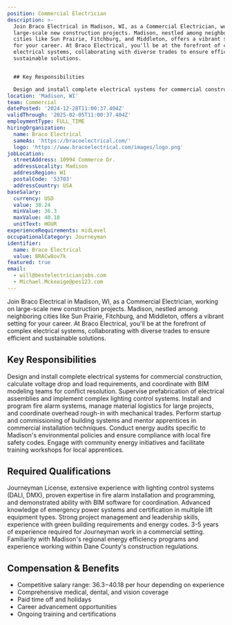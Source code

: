 ```yaml
---
position: Commercial Electrician
description: >-
  Join Braco Electrical in Madison, WI, as a Commercial Electrician, working on
  large-scale new construction projects. Madison, nestled among neighboring
  cities like Sun Prairie, Fitchburg, and Middleton, offers a vibrant setting
  for your career. At Braco Electrical, you'll be at the forefront of complex
  electrical systems, collaborating with diverse trades to ensure efficient and
  sustainable solutions.


  ## Key Responsibilities

  Design and install complete electrical systems for commercial construc...
location: 'Madison, WI'
team: Commercial
datePosted: '2024-12-28T11:00:37.404Z'
validThrough: '2025-02-05T11:00:37.404Z'
employmentType: FULL_TIME
hiringOrganization:
  name: Braco Electrical
  sameAs: 'https://bracoelectrical.com/'
  logo: 'https://www.bracoelectrical.com/images/logo.png'
jobLocation:
  streetAddress: 10994 Commerce Dr.
  addressLocality: Madison
  addressRegion: WI
  postalCode: '53703'
  addressCountry: USA
baseSalary:
  currency: USD
  value: 38.24
  minValue: 36.3
  maxValue: 40.18
  unitText: HOUR
experienceRequirements: midLevel
occupationalCategory: Journeyman
identifier:
  name: Braco Electrical
  value: BRACw8ov7k
featured: true
email:
  - will@bestelectricianjobs.com
  - Michael.Mckeaige@pes123.com
---
```




Join Braco Electrical in Madison, WI, as a Commercial Electrician, working on large-scale new construction projects. Madison, nestled among neighboring cities like Sun Prairie, Fitchburg, and Middleton, offers a vibrant setting for your career. At Braco Electrical, you'll be at the forefront of complex electrical systems, collaborating with diverse trades to ensure efficient and sustainable solutions.

## Key Responsibilities
Design and install complete electrical systems for commercial construction, calculate voltage drop and load requirements, and coordinate with BIM modeling teams for conflict resolution. Supervise prefabrication of electrical assemblies and implement complex lighting control systems. Install and program fire alarm systems, manage material logistics for large projects, and coordinate overhead rough-in with mechanical trades. Perform startup and commissioning of building systems and mentor apprentices in commercial installation techniques. Conduct energy audits specific to Madison's environmental policies and ensure compliance with local fire safety codes. Engage with community energy initiatives and facilitate training workshops for local apprentices.

## Required Qualifications
Journeyman License, extensive experience with lighting control systems (DALI, DMX), proven expertise in fire alarm installation and programming, and demonstrated ability with BIM software for coordination. Advanced knowledge of emergency power systems and certification in multiple lift equipment types. Strong project management and leadership skills, experience with green building requirements and energy codes. 3-5 years of experience required for Journeyman work in a commercial setting. Familiarity with Madison's regional energy efficiency programs and experience working within Dane County's construction regulations.

## Compensation & Benefits
- Competitive salary range: $36.3-$40.18 per hour depending on experience
- Comprehensive medical, dental, and vision coverage
- Paid time off and holidays
- Career advancement opportunities
- Ongoing training and certifications